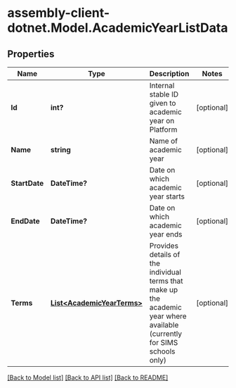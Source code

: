 # assembly-client-dotnet.Model.AcademicYearListData
## Properties

Name | Type | Description | Notes
------------ | ------------- | ------------- | -------------
**Id** | **int?** | Internal stable ID given to academic year on Platform | [optional] 
**Name** | **string** | Name of academic year | [optional] 
**StartDate** | **DateTime?** | Date on which academic year starts | [optional] 
**EndDate** | **DateTime?** | Date on which academic year ends | [optional] 
**Terms** | [**List&lt;AcademicYearTerms&gt;**](AcademicYearTerms.md) | Provides details of the individual terms that make up the academic year where available (currently for SIMS schools only) | [optional] 

[[Back to Model list]](../README.md#documentation-for-models) [[Back to API list]](../README.md#documentation-for-api-endpoints) [[Back to README]](../README.md)


